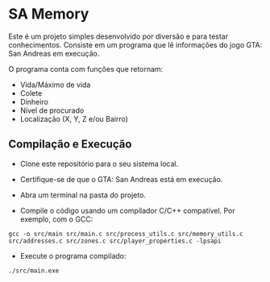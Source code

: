 # SA Memory

Este é um projeto simples desenvolvido por diversão e para testar conhecimentos. Consiste em um programa que lê informações do jogo GTA: San Andreas em execução.

O programa conta com funções que retornam:
- Vida/Máximo de vida
- Colete
- Dinheiro
- Nível de procurado
- Localização (X, Y, Z e/ou Bairro)

## Compilação e Execução
- Clone este repositório para o seu sistema local.

- Certifique-se de que o GTA: San Andreas está em execução.

- Abra um terminal na pasta do projeto.

- Compile o código usando um compilador C/C++ compatível. Por exemplo, com o GCC:

`gcc -o src/main src/main.c src/process_utils.c src/memory_utils.c src/addresses.c src/zones.c src/player_properties.c -lpsapi`

- Execute o programa compilado:

`./src/main.exe`
